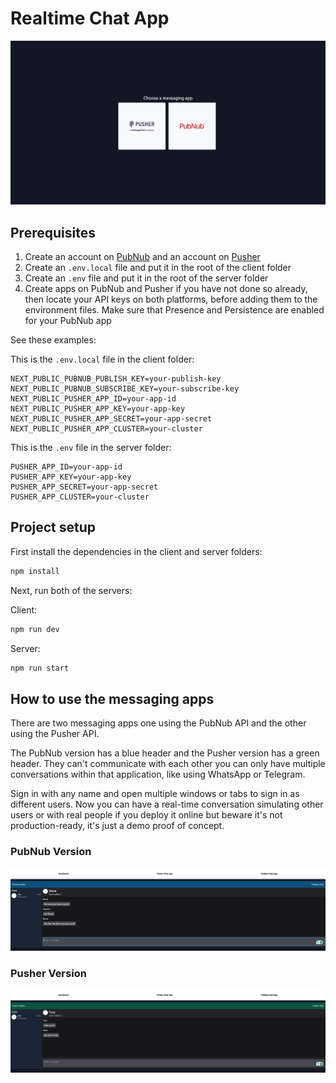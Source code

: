 # Realtime Chat App

![Realtime Chat App](/img/realtime-chat-app.png 'Realtime Chat App')

## Prerequisites

1. Create an account on [PubNub](https://www.pubnub.com/)
   and an account on [Pusher](https://pusher.com/)
2. Create an `.env.local` file and put it in the root of the client folder
3. Create an `.env` file and put it in the root of the server folder
4. Create apps on PubNub and Pusher if you have not done so already, then locate your API keys on both platforms, before adding them to the environment files. Make sure that Presence and Persistence are enabled for your PubNub app

See these examples:

This is the `.env.local` file in the client folder:

```shell
NEXT_PUBLIC_PUBNUB_PUBLISH_KEY=your-publish-key
NEXT_PUBLIC_PUBNUB_SUBSCRIBE_KEY=your-subscribe-key
NEXT_PUBLIC_PUSHER_APP_ID=your-app-id
NEXT_PUBLIC_PUSHER_APP_KEY=your-app-key
NEXT_PUBLIC_PUSHER_APP_SECRET=your-app-secret
NEXT_PUBLIC_PUSHER_APP_CLUSTER=your-cluster
```

This is the `.env` file in the server folder:

```shell
PUSHER_APP_ID=your-app-id
PUSHER_APP_KEY=your-app-key
PUSHER_APP_SECRET=your-app-secret
PUSHER_APP_CLUSTER=your-cluster
```

## Project setup

First install the dependencies in the client and server folders:

```bash
npm install
```

Next, run both of the servers:

Client:

```bash
npm run dev
```

Server:

```bash
npm run start
```

## How to use the messaging apps

There are two messaging apps one using the PubNub API and the other using the Pusher API.

The PubNub version has a blue header and the Pusher version has a green header. They can't communicate with each other you can only have multiple conversations within that application, like using WhatsApp or Telegram.

Sign in with any name and open multiple windows or tabs to sign in as different users. Now you can have a real-time conversation simulating other users or with real people if you deploy it online but beware it's not production-ready, it's just a demo proof of concept.

### PubNub Version

![Realtime Chat App PubNub](/img/chat-app-pubnub-app.png 'Realtime Chat App PubNub')

### Pusher Version

![Realtime Chat App Pusher](/img/chat-app-pusher-app.png 'Realtime Chat App Pusher')
